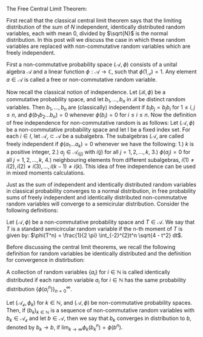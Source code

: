 The Free Central Limit Theorem:


First recall that the classical central limit theorem says that the limiting distribution of the sum of $N$ independent, identically distributed random variables, each with mean $0$, divided by $\sqrt{N}$ is the normal distribution. In this post will we discuss the case in which these random variables are replaced with non-commutative random variables which are freely independent. 

First a non-commutative probability space $(\mathcal{A},\phi)$ consists of a unital algebra $\mathcal{A}$ and a linear function $\phi: \mathcal{A} \rightarrow \mathbb{C}$, such that $\phi(1_{\mathcal{A}}) = 1$. Any element $a \in \mathcal{A}$ is called a free or non-commutative random variable. 

Now recall the classical notion of independence. Let $(\mathcal{B}, \phi)$ be a commutative probability space, and let $b_1, ..., b_n$ in $\mathcal{B}$ be distinct random variables. Then $b_1,...,b_n$ are (classically) independent if $b_i b_j = b_j b_i$ for $1 \leq i, j \leq n$, and $\phi(b_1 b_2 ... b_n) = 0$ whenever $\phi(b_i) = 0$ for $i \leq i \leq n$. Now the definition of free independence for non-commutative random is as follows: Let $(\mathcal{A}, \phi)$ be a non-commutative probability space and let I be a fixed index set. For each $i \in I$, let $\mathcal{A_i} \subset \mathcal{A}$ be a subalgebra. The subalgebras $(\mathcal{A_i}$ are called freely independent if $\phi(a_1 ... a_k) = 0$ whenever we have the following: 1.) $k$ is a positive integer, 2.) $a_j \in \mathcal{A}_{i(j)}$ with $i(j)$ for all $j = 1,2,...,k$, 3.) $\phi(a_j) = 0$ for all $j = 1,2,...,k$, 4.) neighbouring elements from different subalgebras, $i(1) \neq i(2), i(2) \neq i(3), ... , i(k-1) \neq i(k)$. This idea of free independence can be used in mixed moments calculations. 

Just as the sum of independent and identically distributed random variables in classical probability converges to a normal distribution, in free probability sums of freely independent and identically distributed non-commutative random variables will converge to a semicirular distribution. Consider the following definitions:

Let $(\mathcal{A},\phi)$ be a non-commutative probability space and $T \in \mathcal{A}$. We say that $T$ is a standard semicircular random variable if the n-th moment of $T$ is given by: $\phi(T^n) = \frac{1}{2 \pi} \int_{-2}^{2}t^n \sqrt{4 - t^2} dt$.

Before discussing the central limit theorems, we recall the following definition for random variables be identically distributed and the definition for convergence in distirbution:

A collection of random variables $\{ a_i \}$ for $i \in \mathbb{N}$ is called identically distributed if each random variable $a_i$ for $i \in \mathbb{N}$ has the same probability distribution $\{\phi(a_i^n)\}^{\infty}_{n = 0}$. 

Let $(\mathcal{A_k}, \phi_k)$ for $k \in \mathbb{N}$, and $(\mathcal{A}, \phi)$ be non-commutative probability spaces. Then, if $(b_k)_{k \in \mathbb{N}}$ is a sequence of non-commutative random variables with $b_k \in \mathcal{A_k}$ and let $b \in \mathcal{A}$, then we say that $b_k$ converges in distribution to $b$, denoted by $b_k \rightarrow b$, if $\lim_{k \rightarrow \infty} \phi_k(b_k^n) = \phi(b^n)$.































